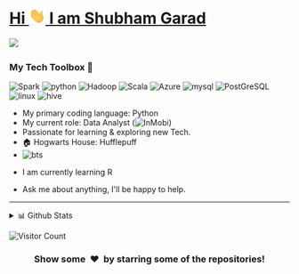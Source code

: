 # [Hi <img src="https://raw.githubusercontent.com/ABSphreak/ABSphreak/master/gifs/Hi.gif" width="30px"> I am Shubham Garad](https://www.linkedin.com/in/shubham-11700069/) 
[<img height="30" src="https://img.shields.io/badge/linkedin-blue.svg?&style=for-the-badge&logo=linkedin&logoColor=white" />][LinkedIn]


### My Tech Toolbox 🧰

<p align="left">
<img src="https://upload.wikimedia.org/wikipedia/commons/f/f3/Apache_Spark_logo.svg" alt="Spark" width="50" height="60"/>
<img src="https://cdn.worldvectorlogo.com/logos/python-4.svg" alt="python" width="50" height="60"/>
<img src="https://cdn.worldvectorlogo.com/logos/hadoop.svg" alt="Hadoop" width="50" height="60"/>
<img src="https://cdn.worldvectorlogo.com/logos/scala-4.svg" alt="Scala" width="50" height="60"/>
<img src="https://cdn.worldvectorlogo.com/logos/azure-1.svg" alt="Azure" width="50" height="60"/>
<img src="https://cdn.worldvectorlogo.com/logos/mysql-3.svg" alt="mysql" width="50" height="60"/>
<img src="https://upload.wikimedia.org/wikipedia/commons/2/29/Postgresql_elephant.svg" alt="PostGreSQL" width="50" height="60"/>
<img src="https://cdn.worldvectorlogo.com/logos/linux-tux-2.svg" alt="linux" width="50" height="60"/>
<img src="https://upload.wikimedia.org/wikipedia/commons/b/bb/Apache_Hive_logo.svg" alt="hive" width="50" height="60"/>
</p>

 

* My primary coding language: Python
* My current role: Data Analyst (<img src="https://upload.wikimedia.org/wikipedia/en/a/a1/InMobi_logo.svg" alt="InMobi" width="80" height="10"/>)
* Passionate for learning & exploring new Tech.
* 🏠 Hogwarts House: Hufflepuff
* <img src="https://www.freepnglogos.com/uploads/bts-logo-png/bts-logo-pin-kuba-szczesiak-png-bts-bts-tattoos-0.png" alt="bts" width="50" height="60"/>
<!--* If you play Call of Duty- add me: Blackhood@00-->
* I am currently learning R
<!--* I’m currently working on my portfolio. -->
* Ask me about anything, I'll be happy to help.
<!-- -->
<!--* I'm looking to collaborate on Open source project for Hacktoberfest-->

---

 <details>
<summary>📊 Github Stats</summary>

<p align="center"> <img src="https://github-readme-stats.vercel.app/api?username=shubham-11700069&show_icons=true&theme=gotham" alt="Shubham Garad | Stats" />

</details>


 ![Visitor Count](https://profile-counter.glitch.me/{shubham-11700069}/count.svg)


[Hashnode]: https://shubham.com
[linkedin]: https://www.linkedin.com/in/shubham-11700069/

<h3 align="center">Show some &nbsp;❤️&nbsp; by starring some of the repositories!</h3>
